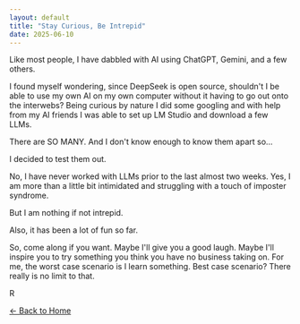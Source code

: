 ```yaml
---
layout: default
title: "Stay Curious, Be Intrepid"
date: 2025-06-10
---
```


Like most people, I have dabbled with AI using ChatGPT, Gemini, and a few others.

I found myself wondering, since DeepSeek is open source, shouldn't I be able to use my own AI on my own computer without it having to go out onto the interwebs? Being curious by nature I did some googling and with help from my AI friends I was able to set up LM Studio and download a few LLMs.

There are SO MANY. And I don't know enough to know them apart so...

I decided to test them out. 

No, I have never worked with LLMs prior to the last almost two weeks. Yes, I am more than a little bit intimidated and struggling with a touch of imposter syndrome. 

But I am nothing if not intrepid. 

Also, it has been a lot of fun so far. 

So, come along if you want. Maybe I'll give you a good laugh. Maybe I'll inspire you to try something you think you have no business taking on. For me, the worst case scenario is I learn something. Best case scenario? There really is no limit to that.

R
<p><a href="https://chicanoinparis.github.io/Prompt-Engineer-Portfolio/">← Back to Home</a></p>
